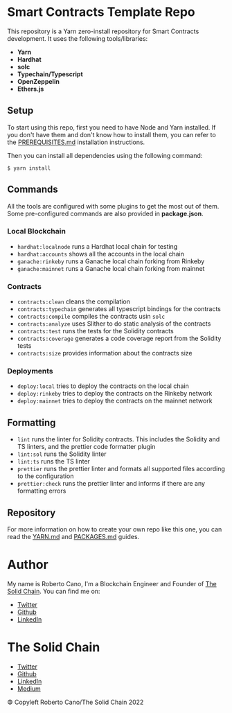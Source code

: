 # Smart Contracts Template Repo

This repository is a Yarn zero-install repository for Smart Contracts development. It uses the following tools/libraries:

- **Yarn**
- **Hardhat**
- **solc**
- **Typechain/Typescript**
- **OpenZeppelin**
- **Ethers.js**

## Setup

To start using this repo, first you need to have Node and Yarn installed. If you don't have them and don't know how to install them, you can refer to the [PREREQUISITES.md](./PREREQUISITES.md) installation instructions.

Then you can install all dependencies using the following command:
```
$ yarn install
```

## Commands

All the tools are configured with some plugins to get the most out of them. Some pre-configured commands are also provided in **package.json**.

### Local Blockchain
- `hardhat:localnode` runs a Hardhat local chain for testing
- `hardhat:accounts` shows all the accounts in the local chain
- `ganache:rinkeby` runs a Ganache local chain forking from Rinkeby
- `ganache:mainnet` runs a Ganache local chain forking from mainnet
### Contracts
- `contracts:clean` cleans the compilation
- `contracts:typechain` generates all typescript bindings for the contracts
- `contracts:compile` compiles the contracts usin `solc`
- `contracts:analyze` uses Slither to do static analysis of the contracts
- `contracts:test` runs the tests for the Solidity contracts
- `contracts:coverage` generates a code coverage report from the Solidity tests
- `contracts:size` provides information about the contracts size

### Deployments
- `deploy:local` tries to deploy the contracts on the local chain
- `deploy:rinkeby` tries to deploy the contracts on the Rinkeby network
- `deploy:mainnet` tries to deploy the contracts on the mainnet network

## Formatting
- `lint` runs the linter for Solidity contracts. This includes the Solidity and TS linters, and the prettier code formatter plugin
- `lint:sol` runs the Solidity linter
- `lint:ts` runs the TS linter
- `prettier` runs the prettier linter and formats all supported files according to the configuration
- `prettier:check` runs the prettier linter and informs if there are any formatting errors

## Repository

For more information on how to create your own repo like this one, you can read the [YARN.md](./YARN.md) and [PACKAGES.md](./PACKAGES.md) guides.
# Author
My name is Roberto Cano, I'm a Blockchain Engineer and Founder of [The Solid Chain](htts://thesolidchain.com). You can find me on:

- [Twitter](https://twitter.com/robersoca)
- [Github](https://github.com/robercano)
- [LinkedIn](https://www.linkedin.com/in/robercano/)

# The Solid Chain

- [Twitter](https://twitter.com/TheSolidChain) 
- [Github](https://github.com/robercano)
- [LinkedIn](https://www.linkedin.com/company/thesolidchain/)
- [Medium](https://medium.com/@thesolidchain)

🄯 Copyleft Roberto Cano/The Solid Chain 2022
